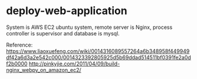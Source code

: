 # deploy-web-application
System is AWS EC2 ubuntu system, remote server is Nginx, process controller is supervisor and database is mysql.

Reference:
https://www.liaoxuefeng.com/wiki/0014316089557264a6b348958f449949df42a6d3a2e542c000/0014323392805925d5b69ddad514511bf0391fe2a0df2b0000
http://pinkyjie.com/2011/04/09/build-nginx_webpy_on_amazon_ec2/
